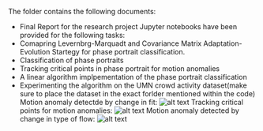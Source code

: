 The folder contains the following documents:
* Final Report for the research project
Jupyter notebooks have been provided for the following tasks:
* Comapring Levernbrg-Marquadt and Covariance Matrix Adaptation- Evolution Startegy for phase portrait classification.
* Classification of phase portraits
* Tracking critical points in phase portrait for motion anomalies
* A linear algorithm implpementation of the phase portrait classification
* Experimenting the algorithm on the UMN crowd activity dataset(make sure to place the dataset in the exact forlder mentioned within the code)
Motion anomaly detectde by change in fit:
![alt text](https://github.com/pranaava/Motion-Anomaly-Detection/blob/master/rnd_coll_anom3.png "Motion anomaly detectde by change in fit" )
Tracking critical points for motion anomalies:
![alt text](https://github.com/pranaava/Motion-Anomaly-Detection/blob/master/rnd_coll_anom2.png "Tracking critical points for motion anomalies" )
Motion anomaly detected by change in type of flow:
![alt text](https://github.com/pranaava/Motion-Anomaly-Detection/blob/master/rnd_coll_anom1.png "Motion anomaly detected by change in type of flow" )



